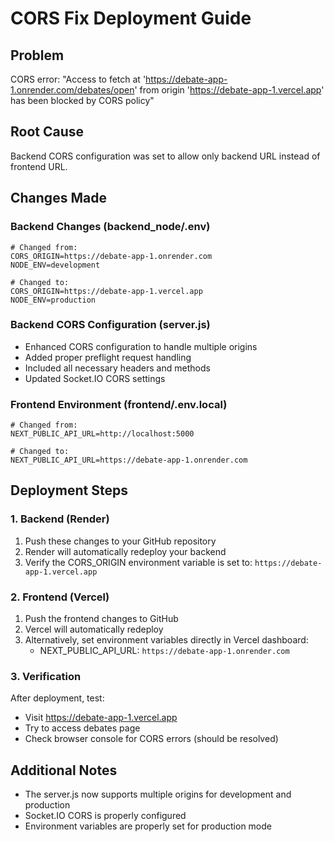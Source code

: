 # CORS Fix Deployment Guide

## Problem
CORS error: "Access to fetch at 'https://debate-app-1.onrender.com/debates/open' from origin 'https://debate-app-1.vercel.app' has been blocked by CORS policy"

## Root Cause
Backend CORS configuration was set to allow only backend URL instead of frontend URL.

## Changes Made

### Backend Changes (backend_node/.env)
```env
# Changed from:
CORS_ORIGIN=https://debate-app-1.onrender.com
NODE_ENV=development

# Changed to:
CORS_ORIGIN=https://debate-app-1.vercel.app
NODE_ENV=production
```

### Backend CORS Configuration (server.js)
- Enhanced CORS configuration to handle multiple origins
- Added proper preflight request handling
- Included all necessary headers and methods
- Updated Socket.IO CORS settings

### Frontend Environment (frontend/.env.local)
```env
# Changed from:
NEXT_PUBLIC_API_URL=http://localhost:5000

# Changed to:
NEXT_PUBLIC_API_URL=https://debate-app-1.onrender.com
```

## Deployment Steps

### 1. Backend (Render)
1. Push these changes to your GitHub repository
2. Render will automatically redeploy your backend
3. Verify the CORS_ORIGIN environment variable is set to: `https://debate-app-1.vercel.app`

### 2. Frontend (Vercel)
1. Push the frontend changes to GitHub
2. Vercel will automatically redeploy
3. Alternatively, set environment variables directly in Vercel dashboard:
   - NEXT_PUBLIC_API_URL: `https://debate-app-1.onrender.com`

### 3. Verification
After deployment, test:
- Visit https://debate-app-1.vercel.app
- Try to access debates page
- Check browser console for CORS errors (should be resolved)

## Additional Notes
- The server.js now supports multiple origins for development and production
- Socket.IO CORS is properly configured
- Environment variables are properly set for production mode